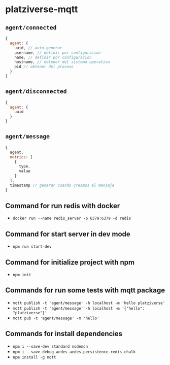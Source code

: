 # platziverse-mqtt

## `agent/connected`

``` js
{
  agent: {
    uuid, // auto generar
    username, // definir por configuracion
    name, // definir por configuracion
    hostname, // obtener del sistema operativo
    pid // obtener del proceso
  }
}
```

## `agent/disconnected`

``` js
{
  agent: {
    uuid
  }
}
```

## `agent/message`

``` js
{
  agent,
  metrics: [
    {
      type,
      value
    }
  ],
  timestamp // generar cuando creamos el mensaje
}
```

## Command for run redis with docker
- `docker run --name redis_server -p 6379:6379 -d redis`

## Command for start server in dev mode
- `npm run start-dev`

## Command for initialize project with npm
- `npm init`

## Commands for run some tests with mqtt package
- `mqtt publish -t 'agent/message' -h localhost -m 'hello platziverse'`
- `mqtt publish -t 'agent/message' -h localhost -m '{"hello": "platziverse"}'`
- `mqtt pub -t 'agent/message' -m 'hello'`

## Commands for install dependencies
- `npm i --save-dev standard nodemon`
- `npm i --save debug aedes aedes-persistence-redis chalk`
- `npm install -g mqtt`

